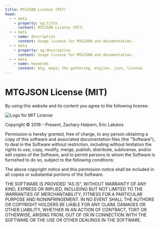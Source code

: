 ```yaml
---
title: MTGJSON License (MIT)
head:
  - - meta
    - property: og:title
      content: MTGJSON License (MIT)
  - - meta
    - name: description
      content: Usage license for MTGJSON and documentation.
  - - meta
    - property: og:description
      content: Usage license for MTGJSON and documentation.
  - - meta
    - name: keywords
      content: mtg, magic the gathering, mtgjson, json, license
---
```


# MTGJSON License (MIT)

By using this website and its content you agree to the following license:

<img class="img-license" src="/images/assets/mit-license.jpg" alt="Logo for MIT License" title="MIT License" />

Copyright &copy; 2018 &ndash; Present, Zachary Halpern, Eric Lakatos

Permission is hereby granted, free of charge, to any person obtaining a copy of this software and associated documentation files (the "Software"), to deal in the Software without restriction, including without limitation the rights to use, copy, modify, merge, publish, distribute, sublicense, and/or sell copies of the Software, and to permit persons to whom the Software is furnished to do so, subject to the following conditions:

The above copyright notice and this permission notice shall be included in all copies or substantial portions of the Software.

THE SOFTWARE IS PROVIDED "AS IS", WITHOUT WARRANTY OF ANY KIND, EXPRESS OR
IMPLIED, INCLUDING BUT NOT LIMITED TO THE WARRANTIES OF MERCHANTABILITY,
FITNESS FOR A PARTICULAR PURPOSE AND NONINFRINGEMENT. IN NO EVENT SHALL THE AUTHORS OR COPYRIGHT HOLDERS BE LIABLE FOR ANY CLAIM, DAMAGES OR OTHER
LIABILITY, WHETHER IN AN ACTION OF CONTRACT, TORT OR OTHERWISE, ARISING FROM, OUT OF OR IN CONNECTION WITH THE SOFTWARE OR THE USE OR OTHER DEALINGS IN THE SOFTWARE.
